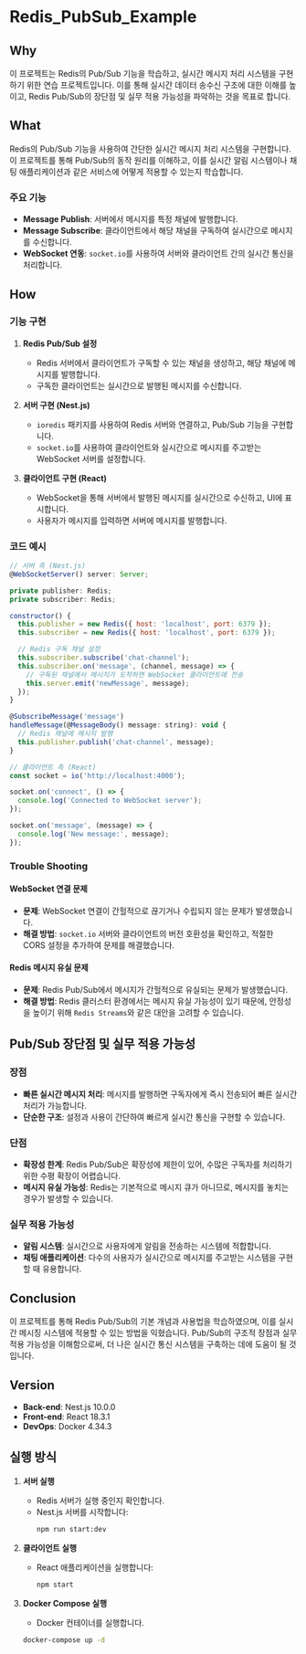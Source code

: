 # Redis_PubSub_Example

## Why
이 프로젝트는 Redis의 Pub/Sub 기능을 학습하고, 실시간 메시지 처리 시스템을 구현하기 위한 연습 프로젝트입니다. 이를 통해 실시간 데이터 송수신 구조에 대한 이해를 높이고, Redis Pub/Sub의 장단점 및 실무 적용 가능성을 파악하는 것을 목표로 합니다.

## What
Redis의 Pub/Sub 기능을 사용하여 간단한 실시간 메시지 처리 시스템을 구현합니다. 이 프로젝트를 통해 Pub/Sub의 동작 원리를 이해하고, 이를 실시간 알림 시스템이나 채팅 애플리케이션과 같은 서비스에 어떻게 적용할 수 있는지 학습합니다.

### 주요 기능
- **Message Publish**: 서버에서 메시지를 특정 채널에 발행합니다.
- **Message Subscribe**: 클라이언트에서 해당 채널을 구독하여 실시간으로 메시지를 수신합니다.
- **WebSocket 연동**: `socket.io`를 사용하여 서버와 클라이언트 간의 실시간 통신을 처리합니다.

## How
### 기능 구현
1. **Redis Pub/Sub 설정**
   - Redis 서버에서 클라이언트가 구독할 수 있는 채널을 생성하고, 해당 채널에 메시지를 발행합니다.
   - 구독한 클라이언트는 실시간으로 발행된 메시지를 수신합니다.

2. **서버 구현 (Nest.js)**
   - `ioredis` 패키지를 사용하여 Redis 서버와 연결하고, Pub/Sub 기능을 구현합니다.
   - `socket.io`를 사용하여 클라이언트와 실시간으로 메시지를 주고받는 WebSocket 서버를 설정합니다.

3. **클라이언트 구현 (React)**
   - WebSocket을 통해 서버에서 발행된 메시지를 실시간으로 수신하고, UI에 표시합니다.
   - 사용자가 메시지를 입력하면 서버에 메시지를 발행합니다.

### 코드 예시
```javascript
// 서버 측 (Nest.js)
@WebSocketServer() server: Server;

private publisher: Redis;
private subscriber: Redis;

constructor() {
  this.publisher = new Redis({ host: 'localhost', port: 6379 });
  this.subscriber = new Redis({ host: 'localhost', port: 6379 });

  // Redis 구독 채널 설정
  this.subscriber.subscribe('chat-channel');
  this.subscriber.on('message', (channel, message) => {
    // 구독된 채널에서 메시지가 도착하면 WebSocket 클라이언트에 전송
    this.server.emit('newMessage', message);
  });
}

@SubscribeMessage('message')
handleMessage(@MessageBody() message: string): void {
  // Redis 채널에 메시지 발행
  this.publisher.publish('chat-channel', message);
}
```

```javascript
// 클라이언트 측 (React)
const socket = io('http://localhost:4000');

socket.on('connect', () => {
  console.log('Connected to WebSocket server');
});

socket.on('message', (message) => {
  console.log('New message:', message);
});
```

### Trouble Shooting
#### WebSocket 연결 문제
- **문제**: WebSocket 연결이 간헐적으로 끊기거나 수립되지 않는 문제가 발생했습니다.
- **해결 방법**: `socket.io` 서버와 클라이언트의 버전 호환성을 확인하고, 적절한 CORS 설정을 추가하여 문제를 해결했습니다.

#### Redis 메시지 유실 문제
- **문제**: Redis Pub/Sub에서 메시지가 간헐적으로 유실되는 문제가 발생했습니다.
- **해결 방법**: Redis 클러스터 환경에서는 메시지 유실 가능성이 있기 때문에, 안정성을 높이기 위해 `Redis Streams`와 같은 대안을 고려할 수 있습니다.

## Pub/Sub 장단점 및 실무 적용 가능성

### 장점
- **빠른 실시간 메시지 처리**: 메시지를 발행하면 구독자에게 즉시 전송되어 빠른 실시간 처리가 가능합니다.
- **단순한 구조**: 설정과 사용이 간단하여 빠르게 실시간 통신을 구현할 수 있습니다.

### 단점
- **확장성 한계**: Redis Pub/Sub은 확장성에 제한이 있어, 수많은 구독자를 처리하기 위한 수평 확장이 어렵습니다.
- **메시지 유실 가능성**: Redis는 기본적으로 메시지 큐가 아니므로, 메시지를 놓치는 경우가 발생할 수 있습니다.

### 실무 적용 가능성
- **알림 시스템**: 실시간으로 사용자에게 알림을 전송하는 시스템에 적합합니다.
- **채팅 애플리케이션**: 다수의 사용자가 실시간으로 메시지를 주고받는 시스템을 구현할 때 유용합니다.

## Conclusion
이 프로젝트를 통해 Redis Pub/Sub의 기본 개념과 사용법을 학습하였으며, 이를 실시간 메시징 시스템에 적용할 수 있는 방법을 익혔습니다. Pub/Sub의 구조적 장점과 실무 적용 가능성을 이해함으로써, 더 나은 실시간 통신 시스템을 구축하는 데에 도움이 될 것입니다.

## Version
- **Back-end**: Nest.js 10.0.0
- **Front-end**: React 18.3.1
- **DevOps**: Docker 4.34.3

## 실행 방식
1. **서버 실행**
   - Redis 서버가 실행 중인지 확인합니다.
   - Nest.js 서버를 시작합니다:
     ```bash
     npm run start:dev
     ```

2. **클라이언트 실행**
   - React 애플리케이션을 실행합니다:
     ```bash
     npm start
     ```
3. **Docker Compose 실행**
   - Docker 컨테이너를 실행합니다.
    ```bash
    docker-compose up -d
